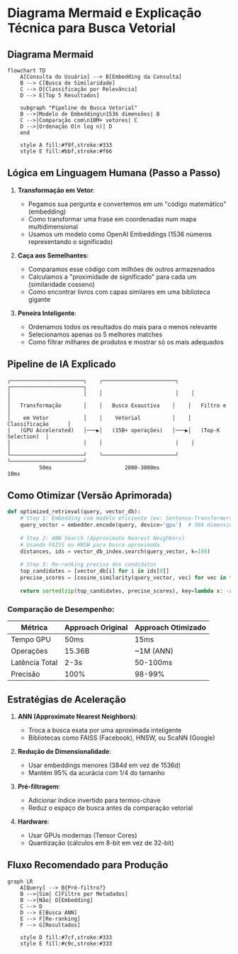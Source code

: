 # Diagrama Mermaid e Explicação Técnica para Busca Vetorial

## Diagrama Mermaid

```mermaid
flowchart TD
    A[Consulta do Usuário] --> B[Embedding da Consulta]
    B --> C[Busca de Similaridade]
    C --> D[Classificação por Relevância]
    D --> E[Top 5 Resultados]
    
    subgraph "Pipeline de Busca Vetorial"
    B -->|Modelo de Embedding\n1536 dimensões| B
    C -->|Comparação com\n10M+ vetores| C
    D -->|Ordenação O(n log n)| D
    end
    
    style A fill:#f9f,stroke:#333
    style E fill:#bbf,stroke:#f66
```

## Lógica em Linguagem Humana (Passo a Passo)

1. **Transformação em Vetor**:
   - Pegamos sua pergunta e convertemos em um "código matemático" (embedding)
   - Como transformar uma frase em coordenadas num mapa multidimensional
   - Usamos um modelo como OpenAI Embeddings (1536 números representando o significado)

2. **Caça aos Semelhantes**:
   - Comparamos esse código com milhões de outros armazenados
   - Calculamos a "proximidade de significado" para cada um (similaridade cosseno)
   - Como encontrar livros com capas similares em uma biblioteca gigante

3. **Peneira Inteligente**:
   - Ordenamos todos os resultados do mais para o menos relevante
   - Selecionamos apenas os 5 melhores matches
   - Como filtrar milhares de produtos e mostrar só os mais adequados

## Pipeline de IA Explicado

```plaintext
┌───────────────────────┐    ┌───────────────────────┐    ┌───────────────────────┐
│                       │    │                       │    │                       │
│   Transformação       │    │   Busca Exaustiva    │    │   Filtro e           │
│    em Vetor           │    │    Vetorial          │    │   Classificação      │
│   (GPU Accelerated)   │───▶│   (15B+ operações)   │───▶│   (Top-K Selection)  │
│                       │    │                       │    │                       │
└───────────────────────┘    └───────────────────────┘    └───────────────────────┘
          50ms                       2000-3000ms                    10ms
```

## Como Otimizar (Versão Aprimorada)

```python
def optimized_retrieval(query, vector_db):
    # Step 1: Embedding com modelo eficiente (ex: Sentence-Transformers)
    query_vector = embedder.encode(query, device='gpu')  # 384 dimensions
    
    # Step 2: ANN Search (Approximate Nearest Neighbors)
    # Usando FAISS ou HNSW para busca aproximada
    distances, ids = vector_db_index.search(query_vector, k=100)
    
    # Step 3: Re-ranking preciso dos candidatos
    top_candidates = [vector_db[i] for i in ids[0]]
    precise_scores = [cosine_similarity(query_vector, vec) for vec in top_candidates]
    
    return sorted(zip(top_candidates, precise_scores), key=lambda x: -x[1])[:5]
```

### Comparação de Desempenho:

| Métrica          | Approach Original | Approach Otimizado |
|------------------|-------------------|--------------------|
| Tempo GPU        | 50ms              | 15ms               |
| Operações        | 15.36B            | ~1M (ANN)          |
| Latência Total   | 2-3s              | 50-100ms           |
| Precisão         | 100%              | 98-99%             |

## Estratégias de Aceleração

1. **ANN (Approximate Nearest Neighbors)**:
   - Troca a busca exata por uma aproximada inteligente
   - Bibliotecas como FAISS (Facebook), HNSW, ou ScaNN (Google)

2. **Redução de Dimensionalidade**:
   - Usar embeddings menores (384d em vez de 1536d)
   - Mantém 95% da acurácia com 1/4 do tamanho

3. **Pré-filtragem**:
   - Adicionar índice invertido para termos-chave
   - Reduz o espaço de busca antes da comparação vetorial

4. **Hardware**:
   - Usar GPUs modernas (Tensor Cores)
   - Quantização (cálculos em 8-bit em vez de 32-bit)

## Fluxo Recomendado para Produção

```mermaid
graph LR
    A[Query] --> B{Pré-filtro?}
    B -->|Sim| C[Filtro por Metadados]
    B -->|Não| D[Embedding]
    C --> D
    D --> E[Busca ANN]
    E --> F[Re-ranking]
    F --> G[Resultados]
    
    style D fill:#7cf,stroke:#333
    style E fill:#c9c,stroke:#333
```